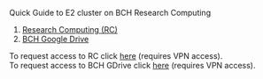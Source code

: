 Quick Guide to E2 cluster on BCH Research Computing 

1. [Research Computing (RC)](https://github.com/sergeicu/e2/blob/main/research-computing.md)
2. [BCH Google Drive](https://github.com/sergeicu/e2/blob/main/bch-google-drive.md)

To request access to RC click [here](http://websvc4.tch.harvard.edu:8090/display/RCK/BCH+E2+Cluster) (requires VPN access).   
To request access to BCH GDrive click [here](http://websvc4.tch.harvard.edu:8090/display/RCK/GSuite#GSuite-GoogleSharedDrives) (requires VPN access).  
